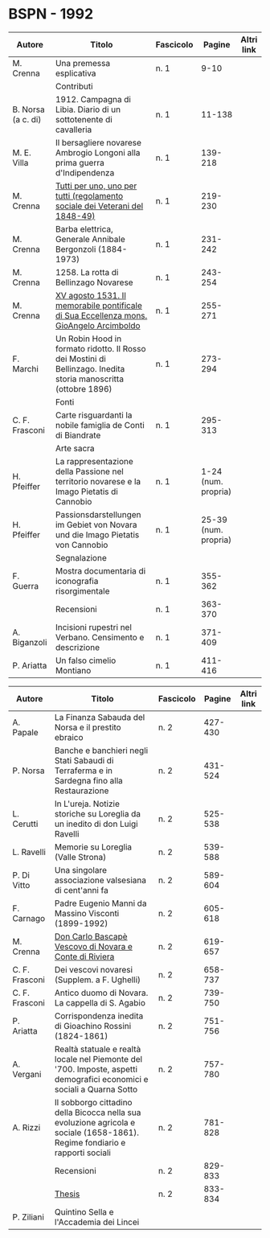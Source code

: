 # BSPN - 1992

| Autore             | Titolo                                                                                                                                      | Fascicolo | Pagine               | Altri link |
|--------------------|---------------------------------------------------------------------------------------------------------------------------------------------|-----------|----------------------|------------|
| M. Crenna          | Una premessa esplicativa                                                                                                                    | n. 1      | 9-10                 |            |
|                    | Contributi                                                                                                                                  |           |                      |            |
| B. Norsa (a c. di) | 1912. Campagna di Libia. Diario di un sottotenente di cavalleria                                                                            | n. 1      | 11-138               |            |
| M. E. Villa        | Il bersagliere novarese Ambrogio Longoni alla prima guerra d'Indipendenza                                                                   | n. 1      | 139-218              |            |
| M. Crenna          | [Tutti per uno, uno per tutti (regolamento sociale dei Veterani del 1848-49)](https://en.calameo.com/read/004733128dc3966297fa3)            | n. 1      | 219-230              |            |
| M. Crenna          | Barba elettrica, Generale Annibale Bergonzoli (1884-1973)                                                                                   | n. 1      | 231-242              |            |
| M. Crenna          | 1258. La rotta di Bellinzago Novarese                                                                                                       | n. 1      | 243-254              |            |
| M. Crenna          | [XV agosto 1531. Il memorabile pontificale di Sua Eccellenza mons. GioAngelo Arcimboldo](https://en.calameo.com/read/004733128a0e61db7ad36) | n. 1      | 255-271              |            |
| F. Marchi          | Un Robin Hood in formato ridotto. Il Rosso dei Mostini di Bellinzago. Inedita storia manoscritta (ottobre 1896)                             | n. 1      | 273-294              |            |
|                    | Fonti                                                                                                                                       |           |                      |            |
| C. F. Frasconi     | Carte risguardanti la nobile famiglia de Conti di Biandrate                                                                                 | n. 1      | 295-313              |            |
|                    | Arte sacra                                                                                                                                  |           |                      |            |
| H. Pfeiffer        | La rappresentazione della Passione nel territorio novarese e la Imago Pietatis di Cannobio                                                  | n. 1      | 1-24 (num. propria)  |            |
| H. Pfeiffer        | Passionsdarstellungen im Gebiet von Novara und die Imago Pietatis von Cannobio                                                              | n. 1      | 25-39 (num. propria) |            |
|                    | Segnalazione                                                                                                                                |           |                      |            |
| F. Guerra          | Mostra documentaria di iconografia risorgimentale                                                                                           | n. 1      | 355-362              |            |
|                    | Recensioni                                                                                                                                  | n. 1      | 363-370              |            |
| A. Biganzoli       | Incisioni rupestri nel Verbano. Censimento e descrizione                                                                                    | n. 1      | 371-409              |            |
| P. Ariatta         | Un falso cimelio Montiano                                                                                                                   | n. 1      | 411-416              |            |

| Autore         | Titolo                                                                                                                       | Fascicolo | Pagine  | Altri link |
|----------------|------------------------------------------------------------------------------------------------------------------------------|-----------|---------|------------|
| A. Papale      | La Finanza Sabauda del Norsa e il prestito ebraico                                                                           | n. 2      | 427-430 |            |
| P. Norsa       | Banche e banchieri negli Stati Sabaudi di Terraferma e in Sardegna fino alla Restaurazione                                   | n. 2      | 431-524 |            |
| L. Cerutti     | In L'ureja. Notizie storiche su Loreglia da un inedito di don Luigi Ravelli                                                  | n. 2      | 525-538 |            |
| L. Ravelli     | Memorie su Loreglia (Valle Strona)                                                                                           | n. 2      | 539-588 |            |
| P. Di Vitto    | Una singolare associazione valsesiana di cent'anni fa                                                                        | n. 2      | 589-604 |            |
| F. Carnago     | Padre Eugenio Manni da Massino Visconti (1899-1992)                                                                          | n. 2      | 605-618 |            |
| M. Crenna      | [Don Carlo Bascapè Vescovo di Novara e Conte di Riviera](https://en.calameo.com/read/004733128fd67113271d5)                  | n. 2      | 619-657 |            |
| C. F. Frasconi | Dei vescovi novaresi (Supplem. a F. Ughelli)                                                                                 | n. 2      | 658-737 |            |
| C. F. Frasconi | Antico duomo di Novara. La cappella di S. Agabio                                                                             | n. 2      | 739-750 |            |
| P. Ariatta     | Corrispondenza inedita di Gioachino Rossini (1824-1861)                                                                      | n. 2      | 751-756 |            |
| A. Vergani     | Realtà statuale e realtà locale nel Piemonte del '700. Imposte, aspetti demografici economici e sociali a Quarna Sotto       | n. 2      | 757-780 |            |
| A. Rizzi       | Il sobborgo cittadino della Bicocca nella sua evoluzione agricola e sociale (1658-1861). Regime fondiario e rapporti sociali | n. 2      | 781-828 |            |
|                | Recensioni                                                                                                                   | n. 2      | 829-833 |            |
|                | [Thesis](http://www.ssno.it/BSPNo/bspn_thesis.html#1992)                                                                     | n. 2      | 833-834 |            |
| P. Ziliani     | Quintino Sella e l'Accademia dei Lincei                                                                                      |           |         |            |

